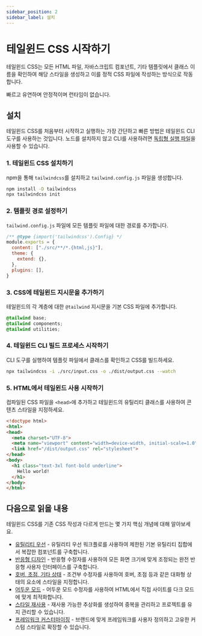 ```yaml
---
sidebar_position: 2
sidebar_label: 설치
---
```


# 테일윈드 CSS 시작하기

테일윈드 CSS는 모든 HTML 파일, 자바스크립트 컴포넌트, 기타 템플릿에서 클래스 이름을 확인하여 해당 스타일을 생성하고 이를 정적 CSS 파일에 작성하는 방식으로 작동합니다.

빠르고 유연하며 안정적이며 런타임이 없습니다.

## 설치

테일윈드 CSS를 처음부터 시작하고 실행하는 가장 간단하고 빠른 방법은 테일윈드 CLI 도구를 사용하는 것입니다. 노드를 설치하지 않고 CLI를 사용하려면 [독립형 실행 파일](https://tailwindcss.com/blog/standalone-cli)을 사용할 수 있습니다.

### 1. 테일윈드 CSS 설치하기

npm을 통해 `tailwindcss`를 설치하고 `tailwind.config.js` 파일을 생성합니다.

```sh
npm install -D tailwindcss
npx tailwindcss init
```

### 2. 템플릿 경로 설정하기

`tailwind.config.js` 파일에 모든 템플릿 파일에 대한 경로를 추가합니다.

```js title="tailwind.config.js"
/** @type {import('tailwindcss').Config} */
module.exports = {
  content: ["./src/**/*.{html,js}"],
  theme: {
    extend: {},
  },
  plugins: [],
}
```

### 3. CSS에 테일윈드 지시문을 추가하기

테일윈드의 각 계층에 대한 `@tailwind` 지시문을 기본 CSS 파일에 추가합니다.

```css title="src/input.css"
@tailwind base;
@tailwind components;
@tailwind utilities;
```

### 4. 테일윈드 CLI 빌드 프로세스 시작하기

CLI 도구를 실행하여 템플릿 파일에서 클래스를 확인하고 CSS를 빌드하세요.

```sh
npx tailwindcss -i ./src/input.css -o ./dist/output.css --watch
```

### 5. HTML에서 테일윈드 사용 시작하기

컴파일된 CSS 파일을 `<head>`에 추가하고 테일윈드의 유틸리티 클래스를 사용하여 콘텐츠 스타일을 지정하세요.

```html title="src/index.html"
<!doctype html>
<html>
<head>
  <meta charset="UTF-8">
  <meta name="viewport" content="width=device-width, initial-scale=1.0">
  <link href="/dist/output.css" rel="stylesheet">
</head>
<body>
  <h1 class="text-3xl font-bold underline">
    Hello world!
  </h1>
</body>
</html>
```

## 다음으로 읽을 내용

테일윈드 CSS를 기존 CSS 작성과 다르게 만드는 몇 가지 핵심 개념에 대해 알아보세요.

- [유틸리티 우선](https://tailwindcss.com/docs/utility-first) - 유틸리티 우선 워크플로를 사용하여 제한된 기본 유틸리티 집합에서 복잡한 컴포넌트를 구축합니다.
- [반응형 디자인](https://tailwindcss.com/docs/responsive-design) - 반응형 수정자를 사용하여 모든 화면 크기에 맞게 조정되는 완전 반응형 사용자 인터페이스를 구축합니다.
- [호버, 초점, 기타 상태](https://tailwindcss.com/docs/hover-focus-and-other-states) - 조건부 수정자를 사용하여 호버, 초점 등과 같은 대화형 상태의 요소에 스타일을 지정합니다.
- [어두운 모드](https://tailwindcss.com/docs/dark-mode) - 어두운 모드 수정자를 사용하여 HTML에서 직접 사이트를 다크 모드에 맞게 최적화합니다.
- [스타일 재사용](https://tailwindcss.com/docs/reusing-styles) - 재사용 가능한 추상화를 생성하여 중복을 관리하고 프로젝트를 유지 관리할 수 있습니다.
- [프레임워크 커스터마이징](https://tailwindcss.com/docs/adding-custom-styles) - 브랜드에 맞게 프레임워크를 사용자 정의하고 고유한 커스텀 스타일로 확장할 수 있습니다.